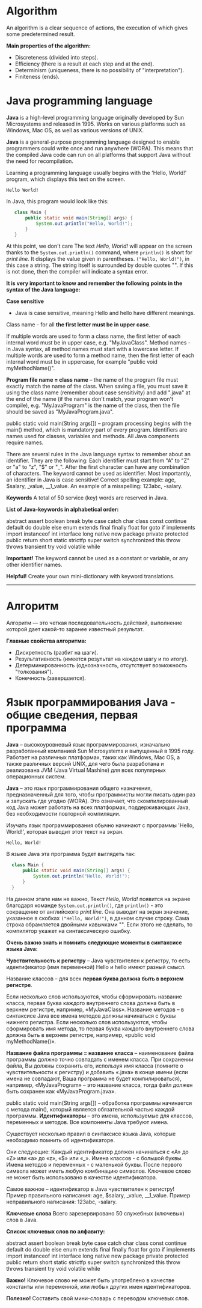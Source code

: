 # Algorithm
An algorithm is a clear sequence of actions, the execution of which gives some predetermined result.

**Main properties of the algorithm:**
- Discreteness (divided into steps).
- Efficiency (there is a result at each step and at the end).
- Determinism (uniqueness, there is no possibility of "interpretation").
- Finiteness (ends).

# Java programming language

**Java** is a high-level programming language originally developed by
Sun Microsystems and released in 1995.
Works on various platforms such as Windows, Mac OS, as well as various versions of UNIX.

**Java** is a general-purpose programming language designed to enable programmers
could write once and run anywhere (WORA). This means that the compiled Java code
can run on all platforms that support Java without the need for recompilation.

Learning a programming language usually begins with the 'Hello, World!' program, which displays this text on the screen.
```console
Hello World!
```
In Java, this program would look like this:
```java
   class Main {
       public static void main(String[] args) {
           System.out.println("Hello, World!");
       }
   }
```

At this point, we don't care
The text *Hello, World!* will appear on the screen thanks to the `System.out.println()` command,
where `println()` is short for *print line*. It displays the value given in parentheses.
`("Hello, World!")`, in this case a string. The string itself is surrounded by double quotes "".
If this is not done, then the compiler will indicate a syntax error.

**It is very important to know and remember the following points in the syntax of the Java language:**

**Case sensitive**
- Java is case sensitive, meaning Hello and hello have different meanings.

Class name - for all **the first letter must be in upper case**.

If multiple words are used to form a class name, the first letter of each internal word
must be in upper case, e.g. "MyJavaClass". Method names - in Java syntax, all method names
must start with a lowercase letter. If multiple words are used to form a method name, then
the first letter of each internal word must be in uppercase, for example "public void myMethodName()".

**Program file name = class name**
– the name of the program file must exactly match the name of the class.
When saving a file, you must save it using the class name (remember about case sensitivity)
and add ".java" at the end of the name (if the names don't match, your program won't compile), e.g.
"MyJavaProgram" is the name of the class, then the file should be saved as "MyJavaProgram.java".

public static void main(String args[]) – program processing begins with the main() method, which is mandatory
part of every program. Identifiers are names used for classes, variables and methods.
All Java components require names.

There are several rules in the Java language syntax to remember about an identifier.
They are the following:
Each identifier must start from "A" to "Z" or "a" to "z", "$" or "_".
After the first character can have any combination of characters. The keyword cannot be used as
identifier.
Most importantly, an identifier in Java is case sensitive!
Correct spelling example: age, $salary, _value, __1_value. An example of a misspelling: 123abc, -salary.

**Keywords**
A total of 50 service (key) words are reserved in Java.

**List of Java-keywords in alphabetical order:**

abstract assert boolean break byte case catch char class const continue default do double else enum extends
final finally float for goto if implements import instanceof int interface long native new package private
protected public return short static strictfp super switch synchronized this throw throws transient try
void volatile while

**Important!** The keyword cannot be used as a constant or variable, or any other
identifier names.

**Helpful!** Create your own mini-dictionary with keyword translations.

____________________________________________________________________________
# Алгоритм 
Алгоритм — это четкая последовательность действий, выполнение которой дает какой-то заранее известный результат.

**Главные свойства алгоритма:**
- Дискретность (разбит на шаги).
- Результативность (имеется результат на каждом шагу и по итогу).
- Детерминированность (однозначность, отсутствует возможность "толкования").
- Конечность (завершается).


# Язык программирования Java - общие сведения, первая программа

**Java** – высокоуровневый язык программирования, изначально разработанный компанией
Sun Microsystems и выпущенный в 1995 году.
Работает на различных платформах, таких как Windows, Mac OS, а также различных версий UNIX, для чего
была разработана и реализована JVM (Java Virtual Mashine) для всех популярных операционных систем.

**Java** – это язык программирования общего назначения, предназначенный для того, чтобы программисты
могли писать один раз и запускать где угодно (WORA). Это означает, что скомпилированный код Java
может работать на всех платформах, поддерживающих Java, без необходимости повторной компиляции.

Изучать язык программирования обычно начинают с программы 'Hello, World!', которая выводит этот текст на экран.
```console
Hello, World!
```
В языке Java эта программа будет выглядеть так:
```java
  class Main { 
      public static void main(String[] args) {
          System.out.println("Hello, World!");
      }
  }
```

На данном этапе нам не важно,
Текст *Hello, World!* появится на экране благодаря команде `System.out.println()`,
где `println()` - это сокращение от английского *print line*. Она выводит на экран значение, указанное в скобках
`("Hello, World!")`, в данном случае строку. Сама строка обрамляется двойными кавычками "".
Если этого не сделать, то компилятор укажет на синтаксическую ошибку.

**Очень важно знать и помнить следующие моменты в синтаксисе языка Java:**

**Чувствительность к регистру**
– Java чувствителен к регистру, то есть идентификатор (имя переменной) Hello и hello имеют разный смысл.

Название классов – для всех **первая буква должна быть в верхнем регистре**.

Если несколько слов используются, чтобы сформировать название класса, первая буква каждого внутреннего слова
должна быть в верхнем регистре, например, «MyJavaClass». Название методов – в синтаксисе Java все имена методов
должны начинаться с буквы нижнего регистра. Если несколько слов используются, чтобы сформировать имя метода, то
первая буква каждого внутреннего слова должна быть в верхнем регистре, например, «public void myMethodName()».

**Название файла программы = название класса**
– наименование файла программы должно точно совпадать с именем класса.
При сохранении файла, Вы должны сохранить его, используя имя класса (помните о чувствительности к регистру)
и добавить «.java» в конце имени (если имена не совпадают, Ваша программа не будет компилироваться), например,
«MyJavaProgram» – это название класса, тогда файл должен быть сохранен как «MyJavaProgram.java».

public static void main(String args[]) – обработка программы начинается с метода main(), который является обязательной
частью каждой программы. 
**Идентификаторы** – это имена, используемые для классов, переменных и методов.
Все компоненты Java требуют имена.

Существует несколько правил в синтаксисе языка Java, которые необходимо помнить об идентификаторе.

Они следующие:
Каждый идентификатор должен начинаться с «A» до «Z» или «a» до «z», «$» или «_».
Имена классов - с большой буквы.
Имена методов и переменных - с маленькой буквы.
После первого символа может иметь любую комбинацию символов. Ключевое слово не может быть использовано в качестве
идентификатора.

Самое важное – идентификатор в Java чувствителен к регистру!
Пример правильного написания: age, $salary, _value, __1_value. Пример неправильного написания: 123abc, -salary.

**Ключевые слова**
Всего зарезервировано 50 служебных (ключевых) слов в Java.

**Список ключевых слов по алфавиту:**

abstract assert boolean break byte case catch char class const continue default do double else enum extends
final finally float for goto if implements import instanceof int interface long native new package private
protected public return short static strictfp super switch synchronized this throw throws transient try
void volatile while

**Важно!** Ключевое слово не может быть употреблено в качестве константы или переменной, или любых других
имен идентификаторов.

**Полезно!** Составить свой мини-словарь с переводом ключевых слов.